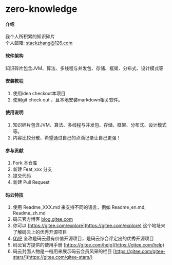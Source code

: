 # zero-knowledge

#### 介绍
我个人所积累的知识碎片  
个人邮箱: stackzhang@126.com

#### 软件架构
知识碎片包含JVM、算法、多线程与并发包、存储、框架、分布式、设计模式等


#### 安装教程

1.  使用idea checkout本项目
2.  使用git check out ，且本地安装markdown相关软件。

#### 使用说明

1.  知识碎片包含JVM、算法、多线程与并发包、存储、框架、分布式、设计模式等。
2.  内容比较分散、希望通过自己的点滴记录让自己更强！

#### 参与贡献

1.  Fork 本仓库
2.  新建 Feat_xxx 分支
3.  提交代码
4.  新建 Pull Request


#### 码云特技

1.  使用 Readme\_XXX.md 来支持不同的语言，例如 Readme\_en.md, Readme\_zh.md
2.  码云官方博客 [blog.gitee.com](https://blog.gitee.com)
3.  你可以 [https://gitee.com/explore](https://gitee.com/explore) 这个地址来了解码云上的优秀开源项目
4.  [GVP](https://gitee.com/gvp) 全称是码云最有价值开源项目，是码云综合评定出的优秀开源项目
5.  码云官方提供的使用手册 [https://gitee.com/help](https://gitee.com/help)
6.  码云封面人物是一档用来展示码云会员风采的栏目 [https://gitee.com/gitee-stars/](https://gitee.com/gitee-stars/)
